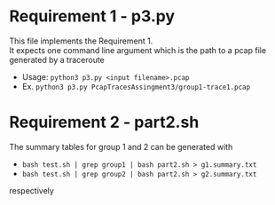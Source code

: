 
# Requirement 1 - p3.py

This file implements the Requirement 1.  
It expects one command line argument which is the path to a pcap file generated by a traceroute  
- Usage: ```python3 p3.py <input filename>.pcap```  
- Ex. ```python3 p3.py PcapTracesAssingment3/group1-trace1.pcap```


# Requirement 2 - part2.sh

The summary tables for group 1 and 2 can be generated with  
-  ```bash test.sh | grep group1 | bash part2.sh > g1.summary.txt```
-  ```bash test.sh | grep group2 | bash part2.sh > g2.summary.txt```

respectively

